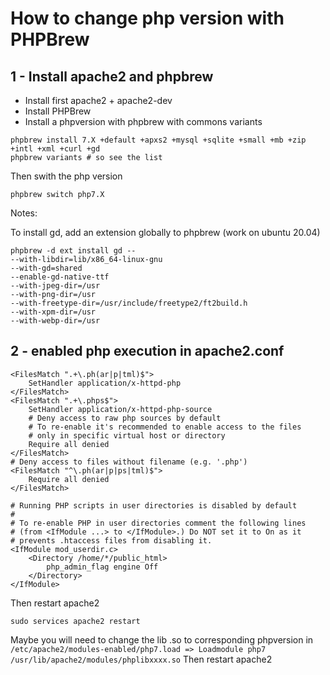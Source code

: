 # How to change php version with PHPBrew

## 1 - Install apache2 and phpbrew

- Install first apache2 + apache2-dev 
- Install PHPBrew
- Install a phpversion with phpbrew with commons variants

```
phpbrew install 7.X +default +apxs2 +mysql +sqlite +small +mb +zip +intl +xml +curl +gd
phpbrew variants # so see the list
```
Then swith the php version 
```
phpbrew switch php7.X
```

Notes:

To install gd, add an extension globally to phpbrew (work on ubuntu 20.04)
```
phpbrew -d ext install gd --
--with-libdir=lib/x86_64-linux-gnu
--with-gd=shared
--enable-gd-native-ttf
--with-jpeg-dir=/usr
--with-png-dir=/usr
--with-freetype-dir=/usr/include/freetype2/ft2build.h
--with-xpm-dir=/usr
--with-webp-dir=/usr
```

## 2 - enabled php execution in apache2.conf
```
<FilesMatch ".+\.ph(ar|p|tml)$">
    SetHandler application/x-httpd-php
</FilesMatch>
<FilesMatch ".+\.phps$">
    SetHandler application/x-httpd-php-source
    # Deny access to raw php sources by default
    # To re-enable it's recommended to enable access to the files
    # only in specific virtual host or directory
    Require all denied
</FilesMatch>
# Deny access to files without filename (e.g. '.php')
<FilesMatch "^\.ph(ar|p|ps|tml)$">
    Require all denied
</FilesMatch>

# Running PHP scripts in user directories is disabled by default
# 
# To re-enable PHP in user directories comment the following lines
# (from <IfModule ...> to </IfModule>.) Do NOT set it to On as it
# prevents .htaccess files from disabling it.
<IfModule mod_userdir.c>
    <Directory /home/*/public_html>
        php_admin_flag engine Off
    </Directory>
</IfModule>
```

Then restart apache2
```
sudo services apache2 restart
```

Maybe you will need to change the lib .so to corresponding phpversion in 
```/etc/apache2/modules-enabled/php7.load => Loadmodule php7 /usr/lib/apache2/modules/phplibxxxx.so```
Then restart apache2

